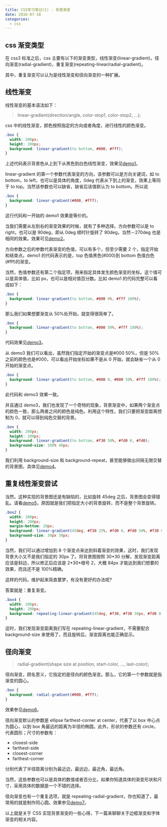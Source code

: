 ```yaml
---
title: CSS学习笔记(1) - 背景渐变
date: 2016-07-18
categories:
  - css
---
```


## css 渐变类型

在 css3 标准之后，css 主要有以下的渐变类型，线性渐变(linear-gradient)，径向渐变(radial-gradient)，重复渐变(repeating-linear/radial-gradient)。

其中，重复渐变可以认为是线性渐变和径向渐变的一种扩展。

## 线性渐变

线性渐变的基本语法如下：

> linear-gradient(direction/angle, color-stop1, color-stop2, ...);

css 中的线性渐变，颜色按照指定的方向或者角度，进行线性的颜色渐变。

```css
.box {
  width: 200px;
  height: 200px;
  background: linear-gradient(to bottom, #000, #fff);
}
```

上述代码表示背景色从上到下从黑色到白色线性渐变，效果见[demo1](http://codepen.io/excaliburhan/pen/AXxbvW)。

linear-gradient 的第一个参数代表渐变的方向，该参数可以是方向关键词，如 to bottom，to left，也可以是具体的角度，0deg 代表从下到上的渐变，效果上等同于 to top。当然该参数也可以缺省，缺省后该值默认为 to bottom。所以说

```css
.box {
  background: linear-gradient(#000, #fff);
}
```

这行代码和一开始的 demo1 效果是等价的。

当我们需要从左到右的渐变效果的时候，就有了多种选择。方向参数可以是 to right，也可以是 90deg，即从 0deg 顺时针旋转了 90deg，当然－270deg 也是相同的效果。效果可见[demo2](http://codepen.io/excaliburhan/pen/PzEOJX)。

方向参数之后的参数代表渐变的色值，可以有多个，但至少需要 2 个，指定开始和结束点。demo1 的代码表示的是，top 色值黑色(#000)到 bottom 色值白色(#fff)的渐变。

当然，色值参数还有第二个指定项，用来指定具体发生颜色渐变的坐标。这个值可以是具体值，比如 px，也可以是相对值百分数。比如 demo1 的代码完整可以看成如下：

```css
.box {
  background: linear-gradient(to bottom, #000 0%, #fff 100%);
}
```

那么我们如果想要渐变从 50%处开始，就变得很简单了。

```css
.box {
  background: linear-gradient(to bottom, #000 50%, #fff 100%);
}
```

代码效果见[demo3](http://codepen.io/excaliburhan/pen/WxdXEq)。

从 demo3 我们可以看出，虽然我们指定开始的渐变点是#000 50%，但是 50%之前的颜色也是#000，可以看出开始坐标如果不是从 0 开始，就会缺省一个从 0 开始的渐变点。

```css
.box {
  background: linear-gradient(to bottom, #000 0, #000 50%, #fff 100%);
}
```

此代码和 demo3 效果一致。

并且通过 demo3，我们也发现了一个奇特的现象，背景渐变中，如果两个渐变点的颜色一致，那么两者之间的颜色是纯色。利用这个特性，我们只要把渐变距离控制为 0，就可以得到纯色交替的背景。

```css
.box {
  width: 200px;
  height: 200px;
  background: linear-gradient(to bottom, #f30 50%, #fd0 0, #fd0);
  background-size: 100% 40px;
}
```

我们利用 background-size 和 background-repeat，甚至能够做出间隔无限交替的背景图，具体见[demo4](http://codepen.io/excaliburhan/pen/xOpPpA)。

## 重复线性渐变尝试

当然，这种实现的背景图还是有缺陷的，比如旋转 45deg 之后，背景图会变得错乱。请看[demo5](http://codepen.io/excaliburhan/pen/pbpdQy)，原因就是我们把指定大小的背景旋转，而不是整个背景旋转。

```css
.box2 {
  width: 200px;
  height: 200px;
  margin-bottom: 20px;
  background: linear-gradient(45deg, #f30 25%, #fd0 0, #fd0 50%, #f30 0, #f30 75%, #fd0 0);
  background-size: 30px 30px;
}
```

当然，我们可以通过增加到 8 个渐变点来达到斜着渐变的效果，这时，我们发现背景大小又不是我们指定的 30px 了。将背景图按照 30\*30 分解，发现渐变距离应该是斜边，所以修正后应该是 2\*30\*根号 2，大概 84px 才能达到我们想要的效果，而且还不是 100%精确。

这样的代码，维护起来简直噩梦，有没有更好的办法呢?

答案就是：重复渐变。

```css
.box4 {
  width: 200px;
  height: 200px;
  background: repeating-linear-gradient(45deg, #f30, #f30 30px, #fd0 0, #fd0 60px);
}
```

这时，我们发现渐变距离我们写在 repeating-linear-gradient，不需要配合 background-size 来使用了，而且旋转后，渐变距离也能正确显示。

## 径向渐变

> radial-gradient(shape size at position, start-color, ..., last-color);

径向渐变，顾名思义，它指定的是径向的颜色渐变。那么，它的第一个参数就是指渐变的圆心。

```css
.box {
  background: radial-gradient(#000, #fff);
}
```

效果参见[demo6](https://codepen.io/excaliburhan/pen/OXzzJL)。

径向渐变默认的参数是 ellipse farthest-corner at center，代表了以 box 中心点为圆心，以到 box 角最远的距离为半径的椭圆。此外，形状的参数还有 circle，代表圆形；尺寸的参数有：

- closest-side
- farthest-side
- closest-corner
- farthest-corner

分别代表了半径距离分别为最近边，最远边，最近角，最远角。

当然，这些参数也可以是具体的数值或者百分比，如果你知道具体的渐变形状和尺寸，采用具体的数据是一个不错的选择。

径向渐变也有一个重复选项，就是 repeating-radial-gradient，你也知道了，最常用的就是制作同心圆。效果参见[demo7](http://codepen.io/excaliburhan/pen/ZOAQZJ)。

以上就是关于 CSS 实现背景渐变的一些心得，下一篇来聊聊关于边框渐变和字体渐变的相关内容。

